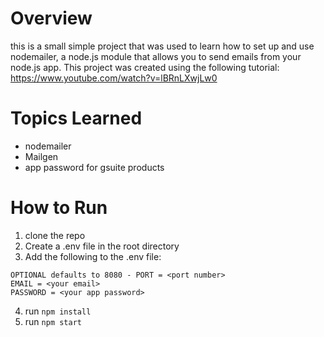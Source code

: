 # Overview
this is a small simple project that was used to learn how to set up and use nodemailer, a node.js module that allows you to send emails from your node.js app. This project was created using the following tutorial: https://www.youtube.com/watch?v=lBRnLXwjLw0

# Topics Learned
* nodemailer
* Mailgen
* app password for gsuite products

# How to Run
1. clone the repo
2. Create a .env file in the root directory
3. Add the following to the .env file:
```
OPTIONAL defaults to 8080 - PORT = <port number>
EMAIL = <your email>
PASSWORD = <your app password>
```
4. run `npm install`
5. run `npm start`